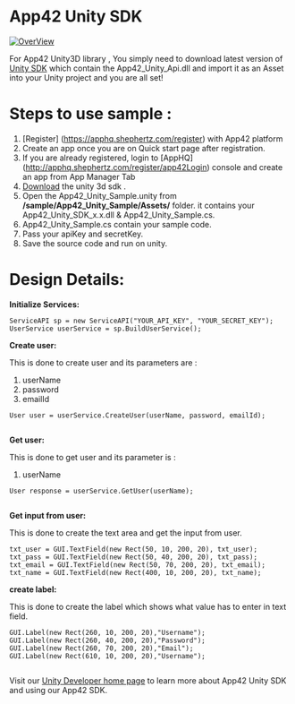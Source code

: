 App42 Unity SDK
===============

[![OverView](http://www.shephertz.com/images/logo/app42_cloud.png)](http://api.shephertz.com/)

For App42 Unity3D library , You simply need to download latest version of [Unity SDK](https://github.com/shephertz/App42_Unity3D_SDK/raw/master/1.0/App42_Unity_SDK_1.0.zip) which contain the App42_Unity_Api.dll and import it as an Asset into your Unity project 
and you are all set!

# Steps to use sample : 

1. [Register] (https://apphq.shephertz.com/register) with App42 platform
2. Create an app once you are on Quick start page after registration.
3. If you are already registered, login to [AppHQ] (http://apphq.shephertz.com/register/app42Login) console and create an app from App Manager Tab
4. [Download](https://github.com/shephertz/App42_Unity3D_SDK/archive/master.zip) the unity 3d sdk .
5. Open the App42_Unity_Sample.unity from  **/sample/App42_Unity_Sample/Assets/** folder. it contains your App42_Unity_SDK_x.x.dll & App42_Unity_Sample.cs.
6. App42_Unity_Sample.cs contain your sample code.
7. Pass your apiKey and secretKey.
8. Save the source code and run on unity.


# Design Details:

__Initialize Services:__

```
ServiceAPI sp = new ServiceAPI("YOUR_API_KEY", "YOUR_SECRET_KEY");
UserService userService = sp.BuildUserService();
```

__Create user:__

This is done to create user and its parameters are :
1. userName
2. password
3. emailId

```
User user = userService.CreateUser(userName, password, emailId);
         
```

__Get user:__

This is done to get user and its parameter is :
1. userName

```
User response = userService.GetUser(userName);
         
```

__Get input from user:__

This is done to create the text area and get the input from user.

```
txt_user = GUI.TextField(new Rect(50, 10, 200, 20), txt_user);
txt_pass = GUI.TextField(new Rect(50, 40, 200, 20), txt_pass);
txt_email = GUI.TextField(new Rect(50, 70, 200, 20), txt_email);
txt_name = GUI.TextField(new Rect(400, 10, 200, 20), txt_name);
```


__create label:__

This is done to create the label which shows what value has to enter in text field.

```
GUI.Label(new Rect(260, 10, 200, 20),"Username");
GUI.Label(new Rect(260, 40, 200, 20),"Password");
GUI.Label(new Rect(260, 70, 200, 20),"Email");
GUI.Label(new Rect(610, 10, 200, 20),"Username");
      
```


Visit our [Unity Developer home page](https://github.com/shephertz/App42_Unity3D_SDK/wiki/Unity-Home) to learn more about App42 Unity SDK and using our App42 SDK.
